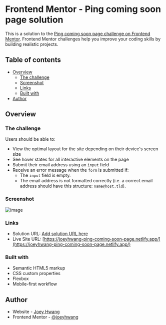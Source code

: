 # Frontend Mentor - Ping coming soon page solution

This is a solution to the [Ping coming soon page challenge on Frontend Mentor](https://www.frontendmentor.io/challenges/ping-single-column-coming-soon-page-5cadd051fec04111f7b848da). Frontend Mentor challenges help you improve your coding skills by building realistic projects. 

## Table of contents

- [Overview](#overview)
  - [The challenge](#the-challenge)
  - [Screenshot](#screenshot)
  - [Links](#links)
  - [Built with](#built-with)
- [Author](#author)

## Overview

### The challenge

Users should be able to:

- View the optimal layout for the site depending on their device's screen size
- See hover states for all interactive elements on the page
- Submit their email address using an `input` field
- Receive an error message when the `form` is submitted if:
	- The `input` field is empty.
	- The email address is not formatted correctly (i.e. a correct email address should have this structure: `name@host.tld`).

### Screenshot
![image](https://user-images.githubusercontent.com/19678167/127787911-30fcd16d-fcf7-4529-a5cc-23a1345c5368.png)

### Links

- Solution URL: [Add solution URL here](https://your-solution-url.com)
- Live Site URL: [https://joeyhwang-ping-coming-soon-page.netlify.app/](https://joeyhwang-ping-coming-soon-page.netlify.app/)

### Built with

- Semantic HTML5 markup
- CSS custom properties
- Flexbox
- Mobile-first workflow

## Author

- Website - [Joey Hwang](https://joeyhwang.github.io/portfolio/)
- Frontend Mentor - [@joeyhwang](https://www.frontendmentor.io/profile/joeyhwang)